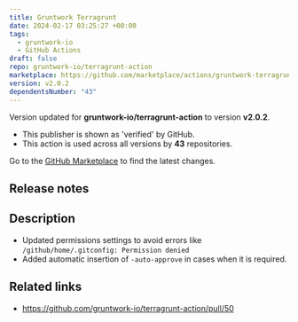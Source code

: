 ```yaml
---
title: Gruntwork Terragrunt
date: 2024-02-17 03:25:27 +00:00
tags:
  - gruntwork-io
  - GitHub Actions
draft: false
repo: gruntwork-io/terragrunt-action
marketplace: https://github.com/marketplace/actions/gruntwork-terragrunt
version: v2.0.2
dependentsNumber: "43"
---
```



Version updated for **gruntwork-io/terragrunt-action** to version **v2.0.2**.
- This publisher is shown as 'verified' by GitHub.
- This action is used across all versions by **43** repositories.

Go to the [GitHub Marketplace](https://github.com/marketplace/actions/gruntwork-terragrunt) to find the latest changes.

## Release notes

## Description

* Updated permissions settings to avoid errors like `/github/home/.gitconfig: Permission denied`
* Added automatic insertion of `-auto-approve` in cases when it is required.

## Related links

- https://github.com/gruntwork-io/terragrunt-action/pull/50

